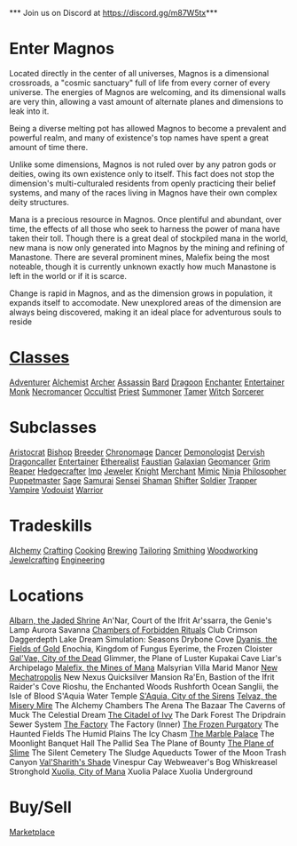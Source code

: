 <!-- TITLE: LEXITRON™ -->
<!-- SUBTITLE: Your digital guide to Magnos -->

*** Join us on Discord at https://discord.gg/m87W5tx***
# Enter Magnos
Located directly in the center of all universes, Magnos is a dimensional crossroads, a "cosmic sanctuary" full of life from every corner of every universe. The energies of Magnos are welcoming, and its dimensional walls are very thin, allowing a vast amount of alternate planes and dimensions to leak into it.

Being a diverse melting pot has allowed Magnos to become a prevalent and powerful realm, and many of existence's top names have spent a great amount of time there. 

Unlike some dimensions, Magnos is not ruled over by any patron gods or deities, owing its own existence only to itself. This fact does not stop the dimension's multi-culturaled residents from openly practicing their belief systems, and many of the races living in Magnos have their own complex deity structures.

Mana is a precious resource in Magnos. Once plentiful and abundant, over time, the effects of all those who seek to harness the power of mana have taken their toll. Though there is a great deal of stockpiled mana in the world, new mana is now only generated into Magnos by the mining and refining of Manastone. There are several prominent mines, Malefix being the most noteable, though it is currently unknown exactly how much Manastone is left in the world or if it is scarce.

Change is rapid in Magnos, and as the dimension grows in population, it expands itself to accomodate. New unexplored areas of the dimension are always being discovered, making it an ideal place for adventurous souls to reside


# [Classes](classes)

[Adventurer](adventurer)
[Alchemist](alchemist)
[Archer](archer)
[Assassin](assassin)
[Bard](bard)
[Dragoon](dragoon)
[Enchanter](enchanter)
[Entertainer](entertainer)
[Monk](monk)
[Necromancer](necromancer)
[Occultist](occultist)
[Priest](priest)
[Summoner](summoner)
[Tamer](tamer)
[Witch](witch)
[Sorcerer](sorcerer)

# Subclasses

[Aristocrat](aristrocrat)
[Bishop](bishop)
[Breeder](breeder)
[Chronomage](chronomage)
[Dancer](dancer)
[Demonologist](demonologist)
[Dervish](dervish)
[Dragoncaller](dragoncaller)
[Entertainer](entertainer)
[Etherealist](etherealist)
[Faustian](faustian)
[Galaxian](galaxian)
[Geomancer](geomancer)
[Grim Reaper](grim-reaper)
[Hedgecrafter](hedgecrafter)
[Imp](imp)
[Jeweler](jeweler)
[Knight](knight)
[Merchant](merchant)
[Mimic](mimic)
[Ninja](ninja)
[Philosopher](philosopher)
[Puppetmaster](puppetmaster)
[Sage](sage)
[Samurai](samurai)
[Sensei](sensei)
[Shaman](shaman)
[Shifter](shifter)
[Soldier](soldier)
[Trapper](trapper)
[Vampire](vampire)
[Vodouist](vodouist)
[Warrior](warrior)

# Tradeskills

[Alchemy](alchemy)
[Crafting](crafting)
[Cooking](cooking)
[Brewing](brewing)
[Tailoring](tailoring)
[Smithing](smithing)
[Woodworking](woodworking)
[Jewelcrafting](jewelcrafting)
[Engineering](engineering)

# Locations

[Albarn, the Jaded Shrine](jadedshrine)
An'Nar, Court of the Ifrit
Ar'ssarra, the Genie's Lamp
Aurora Savanna
[Chambers of Forbidden Rituals](ritualchamber)
Club Crimson
Daggerdepth Lake
Dream Simulation: Seasons
Drybone Cove
[Dyanis, the Fields of Gold](dyanis)
Enochia, Kingdom of Fungus
Eyerime, the Frozen Cloister
[Gal'Vae, City of the Dead](galvae)
Glimmer, the Plane of Luster
Kupakai Cave
Liar's Archipelago
[Malefix, the Mines of Mana](malefix)
Malsyrian Villa
Marid Manor
[New Mechatropolis](mechatropolis)
New Nexus
Quicksilver Mansion
Ra'En, Bastion of the Ifrit
Raider's Cove
Rioshu, the Enchanted Woods
Rushforth Ocean
Sanglii, the Isle of Blood
S'Aquia Water Temple
[S'Aquia, City of the Sirens](saquia)
[Telvaz, the Misery Mire](miserymire)
The Alchemy Chambers
The Arena
The Bazaar
The Caverns of Muck
The Celestial Dream
[The Citadel of Ivy](ivycitadel)
The Dark Forest
The Dripdrain Sewer System
[The Factory](factory)
The Factory (Inner)
[The Frozen Purgatory](purgatory)
The Haunted Fields
The Humid Plains
The Icy Chasm
[The Marble Palace](marblepalace)
The Moonlight Banquet Hall
The Pallid Sea
The Plane of Bounty
[The Plane of Slime](planeofslime)
The Silent Cemetery
The Sludge Aqueducts
Tower of the Moon
Trash Canyon
[Val'Sharith's Shade](shade)
Vinespur Cay
Webweaver's Bog
Whiskreasel Stronghold
[Xuolia, City of Mana](xuolia)
Xuolia Palace
Xuolia Underground

# Buy/Sell

[Marketplace](market)
